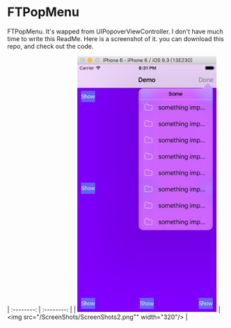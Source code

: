 # FTPopMenu

FTPopMenu. It's wapped from UIPopoverViewController. I don't have much time to write this ReadMe. Here is a screenshot of it. you can download this repo, and check out the code.


| :--------: | :--------: |
| <img src="/ScreenShots/ScreenShots1.png" width="320"/> | <img src="/ScreenShots/ScreenShots2.png"" width="320"/> |


